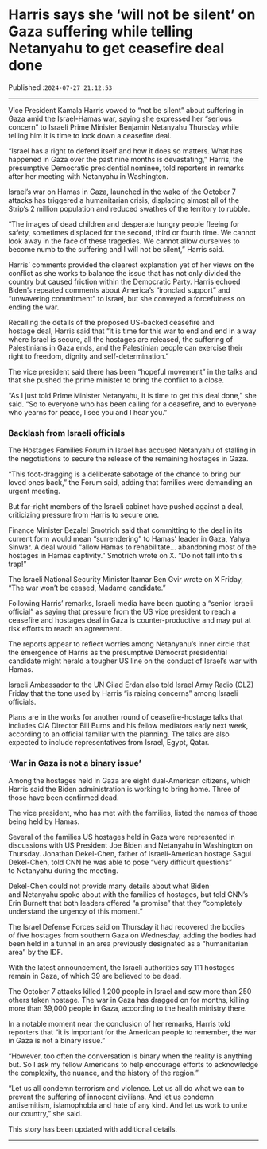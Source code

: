 # Harris says she ‘will not be silent’ on Gaza suffering while telling Netanyahu to get ceasefire deal done

Published :`2024-07-27 21:12:53`

---

Vice President Kamala Harris vowed to “not be silent” about suffering in Gaza amid the Israel-Hamas war, saying she expressed her “serious concern” to Israeli Prime Minister Benjamin Netanyahu Thursday while telling him it is time to lock down a ceasefire deal.

“Israel has a right to defend itself and how it does so matters. What has happened in Gaza over the past nine months is devastating,” Harris, the presumptive Democratic presidential nominee, told reporters in remarks after her meeting with Netanyahu in Washington.

Israel’s war on Hamas in Gaza, launched in the wake of the October 7 attacks has triggered a humanitarian crisis, displacing almost all of the Strip’s 2 million population and reduced swathes of the territory to rubble.

“The images of dead children and desperate hungry people fleeing for safety, sometimes displaced for the second, third or fourth time. We cannot look away in the face of these tragedies. We cannot allow ourselves to become numb to the suffering and I will not be silent,” Harris said.

Harris’ comments provided the clearest explanation yet of her views on the conflict as she works to balance the issue that has not only divided the country but caused friction within the Democratic Party. Harris echoed Biden’s repeated comments about America’s “ironclad support” and “unwavering commitment” to Israel, but she conveyed a forcefulness on ending the war.

Recalling the details of the proposed US-backed ceasefire and hostage deal, Harris said that “it is time for this war to end and end in a way where Israel is secure, all the hostages are released, the suffering of Palestinians in Gaza ends, and the Palestinian people can exercise their right to freedom, dignity and self-determination.”

The vice president said there has been “hopeful movement” in the talks and that she pushed the prime minister to bring the conflict to a close.

“As I just told Prime Minister Netanyahu, it is time to get this deal done,” she said. “So to everyone who has been calling for a ceasefire, and to everyone who yearns for peace, I see you and I hear you.”

### Backlash from Israeli officials

The Hostages Families Forum in Israel has accused Netanyahu of stalling in the negotiations to secure the release of the remaining hostages in Gaza.

“This foot-dragging is a deliberate sabotage of the chance to bring our loved ones back,” the Forum said, adding that families were demanding an urgent meeting.

But far-right members of the Israeli cabinet have pushed against a deal, criticizing pressure from Harris to secure one.

Finance Minister Bezalel Smotrich said that committing to the deal in its current form would mean “surrendering” to Hamas’ leader in Gaza, Yahya Sinwar. A deal would “allow Hamas to rehabilitate… abandoning most of the hostages in Hamas captivity.” Smotrich wrote on X. “Do not fall into this trap!”

The Israeli National Security Minister Itamar Ben Gvir wrote on X Friday, “The war won’t be ceased, Madame candidate.”

Following Harris’ remarks, Israeli media have been quoting a “senior Israeli official” as saying that pressure from the US vice president to reach a ceasefire and hostages deal in Gaza is counter-productive and may put at risk efforts to reach an agreement.

The reports appear to reflect worries among Netanyahu’s inner circle that the emergence of Harris as the presumptive Democrat presidential candidate might herald a tougher US line on the conduct of Israel’s war with Hamas.

Israeli Ambassador to the UN Gilad Erdan also told Israel Army Radio (GLZ) Friday that the tone used by Harris “is raising concerns” among Israeli officials.

Plans are in the works for another round of ceasefire-hostage talks that includes CIA Director Bill Burns and his fellow mediators early next week, according to an official familiar with the planning. The talks are also expected to include representatives from Israel, Egypt, Qatar.

### ‘War in Gaza is not a binary issue’

Among the hostages held in Gaza are eight dual-American citizens, which Harris said the Biden administration is working to bring home. Three of those have been confirmed dead.

The vice president, who has met with the families, listed the names of those being held by Hamas.

Several of the families US hostages held in Gaza were represented in discussions with US President Joe Biden and Netanyahu in Washington on Thursday. Jonathan Dekel-Chen, father of Israeli-American hostage Sagui Dekel-Chen, told CNN he was able to pose “very difficult questions” to Netanyahu during the meeting.

Dekel-Chen could not provide many details about what Biden and Netanyahu spoke about with the families of hostages, but told CNN’s Erin Burnett that both leaders offered “a promise” that they “completely understand the urgency of this moment.”

The Israel Defense Forces said on Thursday it had recovered the bodies of five hostages from southern Gaza on Wednesday, adding the bodies had been held in a tunnel in an area previously designated as a “humanitarian area” by the IDF.

With the latest announcement, the Israeli authorities say 111 hostages remain in Gaza, of which 39 are believed to be dead.

The October 7 attacks killed 1,200 people in Israel and saw more than 250 others taken hostage. The war in Gaza has dragged on for months, killing more than 39,000 people in Gaza, according to the health ministry there.

In a notable moment near the conclusion of her remarks, Harris told reporters that  “it is important for the American people to remember, the war in Gaza is not a binary issue.”

“However, too often the conversation is binary when the reality is anything but. So I ask my fellow Americans to help encourage efforts to acknowledge the complexity, the nuance, and the history of the region.”

“Let us all condemn terrorism and violence. Let us all do what we can to prevent the suffering of innocent civilians. And let us condemn antisemitism, islamophobia and hate of any kind. And let us work to unite our country,” she said.

This story has been updated with additional details.

---

